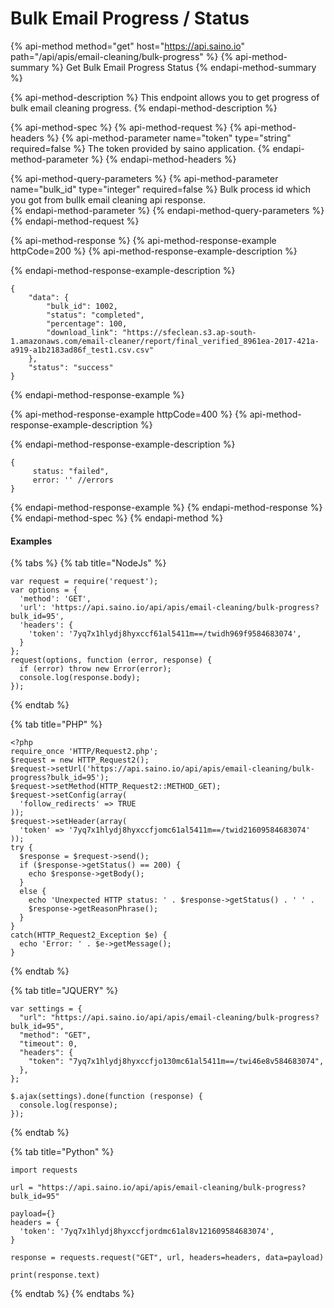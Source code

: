 # Bulk Email Progress / Status

{% api-method method="get" host="https://api.saino.io" path="/api/apis/email-cleaning/bulk-progress" %}
{% api-method-summary %}
Get Bulk Email Progress Status
{% endapi-method-summary %}

{% api-method-description %}
This endpoint allows you to get progress of bulk email cleaning progress.
{% endapi-method-description %}

{% api-method-spec %}
{% api-method-request %}
{% api-method-headers %}
{% api-method-parameter name="token" type="string" required=false %}
The token provided by saino application.
{% endapi-method-parameter %}
{% endapi-method-headers %}

{% api-method-query-parameters %}
{% api-method-parameter name="bulk\_id" type="integer" required=false %}
Bulk process id which you got from bullk email cleaning api response.  
{% endapi-method-parameter %}
{% endapi-method-query-parameters %}
{% endapi-method-request %}

{% api-method-response %}
{% api-method-response-example httpCode=200 %}
{% api-method-response-example-description %}

{% endapi-method-response-example-description %}

```
{
    "data": {
        "bulk_id": 1002,
        "status": "completed",
        "percentage": 100,
        "download_link": "https://sfeclean.s3.ap-south-1.amazonaws.com/email-cleaner/report/final_verified_8961ea-2017-421a-a919-a1b2183ad86f_test1.csv.csv"
    },
    "status": "success"
}
```
{% endapi-method-response-example %}

{% api-method-response-example httpCode=400 %}
{% api-method-response-example-description %}

{% endapi-method-response-example-description %}

```
{
     status: "failed",
     error: '' //errors
}
```
{% endapi-method-response-example %}
{% endapi-method-response %}
{% endapi-method-spec %}
{% endapi-method %}

#### Examples

{% tabs %}
{% tab title="NodeJs" %}
```text
var request = require('request');
var options = {
  'method': 'GET',
  'url': 'https://api.saino.io/api/apis/email-cleaning/bulk-progress?bulk_id=95',
  'headers': {
    'token': '7yq7x1hlydj8hyxccf61al5411m==/twidh969f9584683074',
  }
};
request(options, function (error, response) {
  if (error) throw new Error(error);
  console.log(response.body);
});

```
{% endtab %}

{% tab title="PHP" %}
```
<?php
require_once 'HTTP/Request2.php';
$request = new HTTP_Request2();
$request->setUrl('https://api.saino.io/api/apis/email-cleaning/bulk-progress?bulk_id=95');
$request->setMethod(HTTP_Request2::METHOD_GET);
$request->setConfig(array(
  'follow_redirects' => TRUE
));
$request->setHeader(array(
  'token' => '7yq7x1hlydj8hyxccfjomc61al5411m==/twid21609584683074'
));
try {
  $response = $request->send();
  if ($response->getStatus() == 200) {
    echo $response->getBody();
  }
  else {
    echo 'Unexpected HTTP status: ' . $response->getStatus() . ' ' .
    $response->getReasonPhrase();
  }
}
catch(HTTP_Request2_Exception $e) {
  echo 'Error: ' . $e->getMessage();
}
```
{% endtab %}

{% tab title="JQUERY" %}
```
var settings = {
  "url": "https://api.saino.io/api/apis/email-cleaning/bulk-progress?bulk_id=95",
  "method": "GET",
  "timeout": 0,
  "headers": {
    "token": "7yq7x1hlydj8hyxccfjo130mc61al5411m==/twi46e8v584683074",
  },
};

$.ajax(settings).done(function (response) {
  console.log(response);
});
```
{% endtab %}

{% tab title="Python" %}
```
import requests

url = "https://api.saino.io/api/apis/email-cleaning/bulk-progress?bulk_id=95"

payload={}
headers = {
  'token': '7yq7x1hlydj8hyxccfjordmc61al8v121609584683074',
}

response = requests.request("GET", url, headers=headers, data=payload)

print(response.text)

```
{% endtab %}
{% endtabs %}



